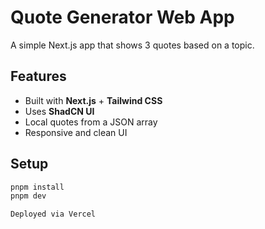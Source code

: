 # Quote Generator Web App

A simple Next.js app that shows 3 quotes based on a topic.

## Features

- Built with **Next.js** + **Tailwind CSS**
- Uses **ShadCN UI**
- Local quotes from a JSON array
- Responsive and clean UI

## Setup

```bash
pnpm install
pnpm dev

Deployed via Vercel
